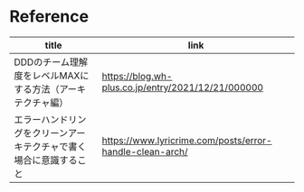 # Reference

| title | link                                                     |
|-------|----------------------------------------------------------|
| DDDのチーム理解度をレベルMAXにする方法（アーキテクチャ編） | https://blog.wh-plus.co.jp/entry/2021/12/21/000000 |
| エラーハンドリングをクリーンアーキテクチャで書く場合に意識すること | https://www.lyricrime.com/posts/error-handle-clean-arch/ |
